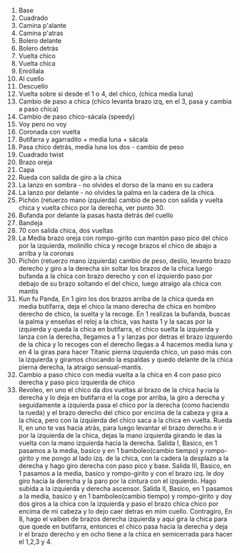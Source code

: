 1. Base
2. Cuadrado
3. Camina p'alante
4. Camina p'atras
5. Bolero delante
6. Bolero detrás
7. Vuelta chico
8. Vuelta chica
9. Enróllala
10. Al cuello
11. Descuello
12. Vuelta sobre sí desde el 1 o 4, del chico, (chica media luna)
13. Cambio de paso a chica (chico levanta brazo izq, en el 3, pasa y cambia a paso chica)
14. Cambio de paso chico-sácala (speedy)
15. Voy pero no voy
16. Coronada con vuelta
17. Butifarra y agarradito + media luna + sácala
18. Pasa chico detrás, media luna los dos - cambio de peso
19. Cuadrado twist
20. Brazo oreja
21. Capa
22. Rueda con salida de giro a la chica
23. La lanzo en sombra - no olvides el dorso de la mano en su cadera
24. La lanzo por delante - no olvides la palma en la cadera de la chica.
25. Pichón (retuerzo mano izquierda) cambio de peso con salida y vuelta chica y vuelta chico por la derecha, ver punto 30.
26. Bufanda por delante la pasas hasta detrás del cuello
27. Bandeja
28. 70 con salida chica, dos vueltas
29. La Media brazo oreja con rompo-girito con mantón paso pico del chico por la  izquierda, molinillo chica y recoge brazos el chico de abajo a arriba y la coronas
30. Pichón (retuerzo mano izquierda) cambio de peso, deslío, levanto brazo derecho y giro a la derecha sin soltar los brazos de la chica luego bufanda a la chica con brazo derecho y con el izquierdo paso por debajo de su brazo soltando el del chico, luego atraigo ala chica con mantis
31. Kun fu Panda, En 1 giro los dos brazos arriba de la chica queda en media butifarra, deja el chico la mano derecha de chica en hombro derecho de  chico, la suelta y la recoge. En 1 realizas la bufanda, buscas la palma y enseñas el reloj a la chica, vas hasta 1 y la sacas por la izquierda y queda la chica en butifarra, el chico suelta la izquierda y lanza con la derecha, llegamos a 1 y lanzas por detras el brazo izquierdo de la chica y lo recoges con el derecho llegas a 4 hacemos media luna y en 4 la giras para hacer Titanic pierna izquierda chico, un paso más con la izquierda y giramos  chocando la espaldas y quedo delante de la chica pierna derecha, la atraigo sensual-mantis.
32. Cambio a paso chico con media vuelta a la chica en 4 con paso pico derecha y paso pico izquierda de chico
33. Revoleo, en uno el chico da dos vueltas al brazo de la chica hacia la derecha y lo deja en butifarra el la coge por arriba, la giro a derecha y seguidamente a izquierda pasa el chico por la derecha (como haciendo la rueda) y el brazo derecho del chico por encima de la cabeza y gira a la chica, pero con la izquierda del chico saca a la chica en vuelta.
Rueda II, en uno te vas hacia atrás, para luego levantar el brazo derecho e ir por la izquierda de la chica, dejas la mano izquierda girando le das la vuelta con la mano izquierda hacia la derecha.
Salida I, Basico, en 1 pasamos a la media, basico y en 1 bamboleo(cambio tiempo) y rompo-girito y me pongo al lado izq. de la chica, con la cadera la desplazo a la derecha y hago giro derecha con paso pico y base.
Salida III, Basico, en 1 pasamos a la media, basico y rompo-girito y con el brazo izq. le doy giro hacia la derecha y la paro por la cintura con el izquierdo. Hago subida a la izquierda y derecha ascensor.
Salida II, Basico, en 1 pasamos a la media, basico y en 1 bamboleo(cambio tiempo) y rompo-girito y doy dos giros a la chica con la izquierda y paso el brazo chica chico por encima de mi cabeza y lo dejo caer detras en mim cuello.
Contragiro, En 8, hago el vaiben de brazos derecha izquierda y aqui gira la chica para que quede en butifarra, entonces el chico pasa hacia la derecha y deja ir el brazo derecho y en ocho tiene a la chica en semicerrada para hacer el 1,2,3 y 4.
